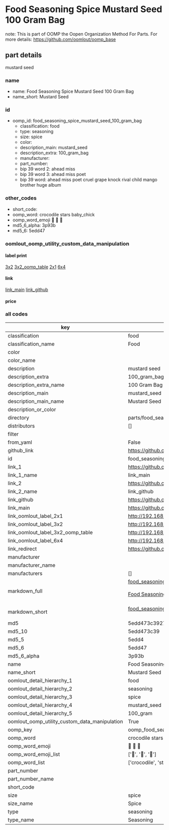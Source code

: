 # Food Seasoning Spice Mustard Seed 100 Gram Bag  

note: This is part of OOMP the Oopen Organization Method For Parts. For more details: https://github.com/oomlout/oomp_base

##  part details
  



mustard seed



### name
* name: Food Seasoning Spice Mustard Seed 100 Gram Bag
* name_short: Mustard Seed
### id
* oomp_id: food_seasoning_spice_mustard_seed_100_gram_bag
  * classification: food
  * type: seasoning
  * size: spice
  * color: 
  * description_main: mustard_seed
  * description_extra: 100_gram_bag
  * manufacturer: 
  * part_number: 
  * bip 39 word 2: ahead miss
  * bip 39 word 3: ahead miss poet
  * bip 39 word: ahead miss poet cruel grape knock rival child mango brother huge album

### other_codes
* short_code: 
* oomp_word: crocodile stars baby_chick
* oomp_word_emoji :crocodile: :stars: :baby_chick:
* md5_6_alpha: 3p93b
* md5_6: 5edd47






### oomlout_oomp_utility_custom_data_manipulation
#### label print
[3x2](http://192.168.1.245:1112/?label=oomp%203p93b)
[3x2_oomp_table](http://192.168.1.108:1112/?label=oomp%203p93b)
[2x1](http://192.168.1.242:1112/?label=oomp%203p93b)
[6x4](http://192.168.1.55:1112/?label=oomp%203p93b)    

#### link

[link_main](https://github.com/oomlout/oomlout_oomp_version_1_messy/tree/main/parts/food_seasoning_spice_mustard_seed_100_gram_bag) [link_github](https://github.com/oomlout/oomlout_oomp_version_1_messy/tree/main/parts/food_seasoning_spice_mustard_seed_100_gram_bag)                             

#### price







### all codes 
| key | value |  
| --- | --- |  
| classification | food |  
| classification_name | Food |  
| color |  |  
| color_name |  |  
| description | mustard seed |  
| description_extra | 100_gram_bag |  
| description_extra_name | 100 Gram Bag |  
| description_main | mustard_seed |  
| description_main_name | Mustard Seed |  
| description_or_color |   |  
| directory | parts/food_seasoning_spice_mustard_seed_100_gram_bag |  
| distributors | [] |  
| filter |  |  
| from_yaml | False |  
| github_link | https://github.com/oomlout/oomlout_oomp_part_src/tree/main/parts/food_seasoning_spice_mustard_seed_100_gram_bag |  
| id | food_seasoning_spice_mustard_seed_100_gram_bag |  
| link_1 | https://github.com/oomlout/oomlout_oomp_version_1_messy/tree/main/parts/food_seasoning_spice_mustard_seed_100_gram_bag |  
| link_1_name | link_main |  
| link_2 | https://github.com/oomlout/oomlout_oomp_version_1_messy/tree/main/parts/food_seasoning_spice_mustard_seed_100_gram_bag |  
| link_2_name | link_github |  
| link_github | https://github.com/oomlout/oomlout_oomp_version_1_messy/tree/main/parts/food_seasoning_spice_mustard_seed_100_gram_bag |  
| link_main | https://github.com/oomlout/oomlout_oomp_version_1_messy/tree/main/parts/food_seasoning_spice_mustard_seed_100_gram_bag |  
| link_oomlout_label_2x1 | http://192.168.1.242:1112/?label=oomp%203p93b |  
| link_oomlout_label_3x2 | http://192.168.1.245:1112/?label=oomp%203p93b |  
| link_oomlout_label_3x2_oomp_table | http://192.168.1.108:1112/?label=oomp%203p93b |  
| link_oomlout_label_6x4 | http://192.168.1.55:1112/?label=oomp%203p93b |  
| link_redirect | https://github.com/oomlout/oomlout_oomp_version_1_messy/tree/main/parts/food_seasoning_spice_mustard_seed_100_gram_bag |  
| manufacturer |  |  
| manufacturer_name |  |  
| manufacturers | [] |  
| markdown_full | [food_seasoning_spice_mustard_seed_100_gram_bag](none)<br>[](none)<br>[Food Seasoning Spice Mustard Seed 100 Gram Bag](none)<br><br> |  
| markdown_short | [food_seasoning_spice_mustard_seed_100_gram_bag](none)<br><br> |  
| md5 | 5edd473c3927f755ef32e3494e637029 |  
| md5_10 | 5edd473c39 |  
| md5_5 | 5edd4 |  
| md5_6 | 5edd47 |  
| md5_6_alpha | 3p93b |  
| name | Food Seasoning Spice Mustard Seed 100 Gram Bag |  
| name_short | Mustard Seed |  
| oomlout_detail_hierarchy_1 | food |  
| oomlout_detail_hierarchy_2 | seasoning |  
| oomlout_detail_hierarchy_3 | spice |  
| oomlout_detail_hierarchy_4 | mustard_seed |  
| oomlout_detail_hierarchy_5 | 100_gram |  
| oomlout_oomp_utility_custom_data_manipulation | True |  
| oomp_key | oomp_food_seasoning_spice_mustard_seed_100_gram_bag |  
| oomp_word | crocodile stars baby_chick |  
| oomp_word_emoji | :crocodile: :stars: :baby_chick: |  
| oomp_word_emoji_list | [':crocodile:', ':stars:', ':baby_chick:'] |  
| oomp_word_list | ['crocodile', 'stars', 'baby_chick'] |  
| part_number |  |  
| part_number_name |  |  
| short_code |  |  
| size | spice |  
| size_name | Spice |  
| type | seasoning |  
| type_name | Seasoning |  
